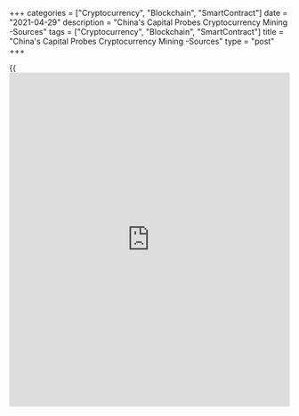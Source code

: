 +++
categories = ["Cryptocurrency", "Blockchain", "SmartContract"]
date = "2021-04-29"
description = "China's Capital Probes Cryptocurrency Mining -Sources"
tags = ["Cryptocurrency", "Blockchain", "SmartContract"]
title = "China's Capital Probes Cryptocurrency Mining -Sources"
type = "post"
+++

{{<iframe id="large-banner" src="https://www.bounty.group/#slide=21.0" width="100%" height="600" scrolling="no" style="border: 0px solid rgb(216, 221, 230); border-radius: 3px;">}}

BEIJING, April 29 (Reuters) - The Chinese capital city of Beijing is
conducting a check on data centres involved in cryptocurrency mining to
better understand their impact on energy consumption, according to
sources and a document seen by Reuters.

The Beijing Municipal Bureau of Economy and Information Technology on
Tuesday sent an “emergency notice” to the city’s data centre operators
to report if they’re involved in [bitcoin](https://www.letsplayfx.com/blog/forex-for-bitcoin/) and other cryptocurrency mining
businesses.

If so, they need to report the amount, and share, of power consumed by
cryptocurrency mining, according to the notice.

An official of the bureau, who declined to be identified, said the probe
was directed by city authorities, adding that recipients of the notice
include China’s three biggest telecoms operators.

He said he was not aware of the reason behind the effort, or whether it
is part of a nationwide campaign.

Last month, the Chinese region of Inner Mongolia said it would shut down
all cryptocurrency mining projects by the end of April as part of
broader efforts to improve energy efficiency.

Cryptocurrency miners use specially-designed computer servers to verify
cryptocurrency transactions in the process of producing newly minted
virtual currencies, such as [bitcoin](https://www.letsplayfx.com/blog/forex-for-bitcoin/).

The process requires huge amounts of computing power, and thus
electricity. Chinese regions including Inner Mongolia, Sichuan, Yunnan
and Xinjiang are attractive “mining” spots due to low electricity
prices, though Beijing is not seen as a major cryptocurrency mining
centre.

Last week, a sweeping security inspection at power plants in Xinjiang
following a coal mine accident disrupted cryptocurrency mining and
contributed to volatility in [bitcoin](https://www.letsplayfx.com/blog/forex-for-bitcoin/) prices.

However, China’s role as a hub for cryptocurrency mining has been eroded
by its ban on crypto exchanges and initial coin offerings (ICOs).

Edward Lu, senior vice president of Canaan Inc, a Chinese maker of
cryptocurrency mining machines, said it increasingly serves clients in
places such as Canada, northern Europe and central Asia, which have
cheap and abundant electricity and clear and predictable [regulation](https://www.playgroundfx.com/blog/forex-broker-regulation/)s.

> “China used to be a place where cryptocurrency mining was thriving,
but the business is shrinking due to policies,” Lu said.

_(Reporting by Beijing [news](https://www.letsplayfx.com/blog/forex-news-website/)room; Editing by Kim Coghill)_